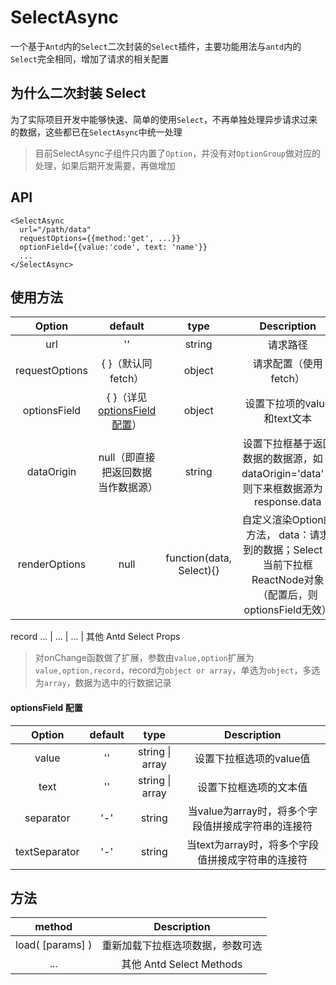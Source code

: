 #  SelectAsync
一个基于`Antd`内的`Select`二次封装的`Select`插件，主要功能用法与`antd`内的`Select`完全相同，增加了请求的相关配置
##  为什么二次封装 Select
为了实际项目开发中能够快速、简单的使用`Select`，不再单独处理异步请求过来的数据，这些都已在`SelectAsync`中统一处理
>目前SelectAsync子组件只内置了`Option`，并没有对`OptionGroup`做对应的处理，如果后期开发需要，再做增加
##  API
```
<SelectAsync 
  url="/path/data" 
  requestOptions={{method:'get', ...}} 
  optionField={{value:'code', text: 'name'}} 
  ...
</SelectAsync>
```
## 使用方法
Option|default|type|Description
:----:|:-----:|:--:|:------:
url   |''     |string|请求路径
requestOptions|{ }（默认同fetch）|object|请求配置（使用fetch）
optionsField|{ }（详见 <a href='#optionsField'>optionsField 配置</a>）|object|设置下拉项的value和text文本
dataOrigin|null（即直接把返回数据当作数据源）|string|设置下拉框基于返回数据的数据源，如：dataOrigin='data'，则下来框数据源为：response.data
renderOptions | null | function(data, Select){} | 自定义渲染Option的方法， data：请求到的数据；Select： 当前下拉框ReactNode对象（配置后，则optionsField无效）
record
... | ... | ... | 其他 Antd Select Props
>对onChange函数做了扩展，参数由`value,option`扩展为`value,option,record`，record为`object or array`，单选为`object`，多选为`array`，数据为选中的行数据记录
#### <a name='optionsField'>optionsField 配置</a>
Option|default|type|Description
:----:|:-----:|:--:|:------:
value| '' | string \| array | 设置下拉框选项的value值
text| '' | string \| array | 设置下拉框选项的文本值
separator| '-' | string | 当value为array时，将多个字段值拼接成字符串的连接符
textSeparator| '-' | string | 当text为array时，将多个字段值拼接成字符串的连接符
##  方法
method|Description
:----:|:-----:
load( [params] )| 重新加载下拉框选项数据，参数可选
...| 其他 Antd Select Methods


